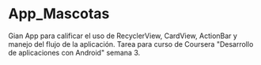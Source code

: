 # App_Mascotas
Gian
App para calificar el uso de RecyclerView, CardView, ActionBar y manejo del flujo de la aplicación.
Tarea para curso de Coursera "Desarrollo de aplicaciones con Android" semana 3.
